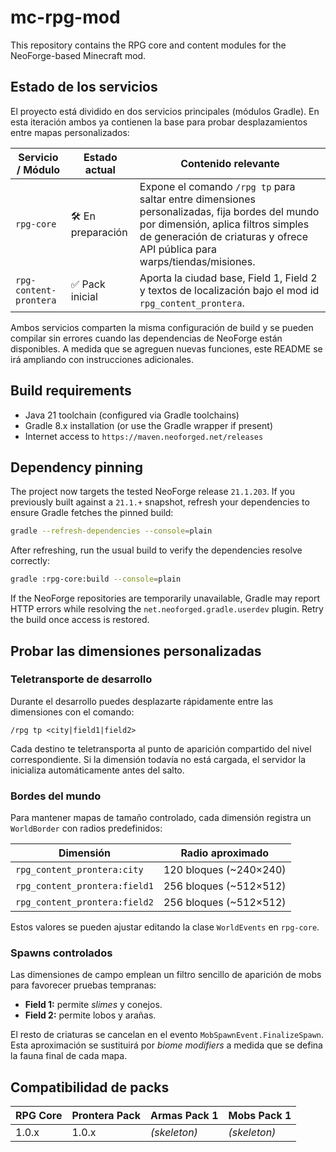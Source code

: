 # mc-rpg-mod

This repository contains the RPG core and content modules for the NeoForge-based Minecraft mod.

## Estado de los servicios

El proyecto está dividido en dos servicios principales (módulos Gradle). En esta iteración ambos
ya contienen la base para probar desplazamientos entre mapas personalizados:

| Servicio / Módulo  | Estado actual | Contenido relevante |
|--------------------|---------------|---------------------|
| `rpg-core`         | 🛠️ En preparación | Expone el comando `/rpg tp` para saltar entre dimensiones personalizadas, fija bordes del mundo por dimensión, aplica filtros simples de generación de criaturas y ofrece API pública para warps/tiendas/misiones. |
| `rpg-content-prontera` | ✅ Pack inicial | Aporta la ciudad base, Field 1, Field 2 y textos de localización bajo el mod id `rpg_content_prontera`. |

Ambos servicios comparten la misma configuración de build y se pueden compilar sin errores cuando
las dependencias de NeoForge están disponibles. A medida que se agreguen nuevas funciones, este
README se irá ampliando con instrucciones adicionales.

## Build requirements

* Java 21 toolchain (configured via Gradle toolchains)
* Gradle 8.x installation (or use the Gradle wrapper if present)
* Internet access to `https://maven.neoforged.net/releases`

## Dependency pinning

The project now targets the tested NeoForge release `21.1.203`. If you previously built against a
`21.1.+` snapshot, refresh your dependencies to ensure Gradle fetches the pinned build:

```bash
gradle --refresh-dependencies --console=plain
```

After refreshing, run the usual build to verify the dependencies resolve correctly:

```bash
gradle :rpg-core:build --console=plain
```

If the NeoForge repositories are temporarily unavailable, Gradle may report HTTP errors while
resolving the `net.neoforged.gradle.userdev` plugin. Retry the build once access is restored.

## Probar las dimensiones personalizadas

### Teletransporte de desarrollo

Durante el desarrollo puedes desplazarte rápidamente entre las dimensiones con el comando:

```mcfunction
/rpg tp <city|field1|field2>
```

Cada destino te teletransporta al punto de aparición compartido del nivel correspondiente. Si la
dimensión todavía no está cargada, el servidor la inicializa automáticamente antes del salto.

### Bordes del mundo

Para mantener mapas de tamaño controlado, cada dimensión registra un `WorldBorder` con radios
predefinidos:

| Dimensión                    | Radio aproximado |
|------------------------------|------------------|
| `rpg_content_prontera:city`      | 120 bloques (~240×240) |
| `rpg_content_prontera:field1`    | 256 bloques (~512×512) |
| `rpg_content_prontera:field2`    | 256 bloques (~512×512) |

Estos valores se pueden ajustar editando la clase `WorldEvents` en `rpg-core`.

### Spawns controlados

Las dimensiones de campo emplean un filtro sencillo de aparición de mobs para favorecer pruebas
tempranas:

* **Field 1:** permite *slimes* y conejos.
* **Field 2:** permite lobos y arañas.

El resto de criaturas se cancelan en el evento `MobSpawnEvent.FinalizeSpawn`. Esta aproximación se
sustituirá por *biome modifiers* a medida que se defina la fauna final de cada mapa.

## Compatibilidad de packs

| RPG Core | Prontera Pack | Armas Pack 1 | Mobs Pack 1 |
|----------|---------------|--------------|-------------|
| 1.0.x    | 1.0.x         | *(skeleton)* | *(skeleton)* |
